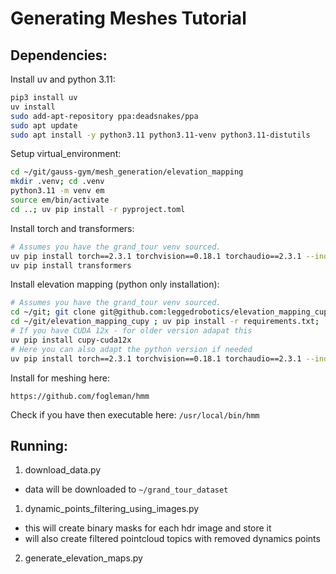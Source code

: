 # Generating Meshes Tutorial

## Dependencies:

Install uv and python 3.11:
```bash
pip3 install uv
uv install
sudo add-apt-repository ppa:deadsnakes/ppa
sudo apt update
sudo apt install -y python3.11 python3.11-venv python3.11-distutils
```

Setup virtual_environment:

```bash
cd ~/git/gauss-gym/mesh_generation/elevation_mapping
mkdir .venv; cd .venv
python3.11 -m venv em
source em/bin/activate
cd ..; uv pip install -r pyproject.toml
```

Install torch and transformers:
```bash
# Assumes you have the grand_tour venv sourced.
uv pip install torch==2.3.1 torchvision==0.18.1 torchaudio==2.3.1 --index-url https://download.pytorch.org/whl/cu121
uv pip install transformers
```

Install elevation mapping (python only installation):

```bash
# Assumes you have the grand_tour venv sourced.
cd ~/git; git clone git@github.com:leggedrobotics/elevation_mapping_cupy.git -b dev/python_library_installation
cd ~/git/elevation_mapping_cupy ; uv pip install -r requirements.txt; 
# If you have CUDA 12x - for older version adapat this
uv pip install cupy-cuda12x
# Here you can also adapt the python version if needed
uv pip install torch==2.3.1 torchvision==0.18.1 torchaudio==2.3.1 --index-url https://download.pytorch.org/whl/cu121
```

Install for meshing here:
```
https://github.com/fogleman/hmm
```
Check if you have then executable here: `/usr/local/bin/hmm`


## Running:
1. download_data.py
- data will be downloaded to `~/grand_tour_dataset`

1. dynamic_points_filtering_using_images.py
- this will create binary masks for each hdr image and store it
- will also create filtered pointcloud topics with removed dynamics points


2. generate_elevation_maps.py


